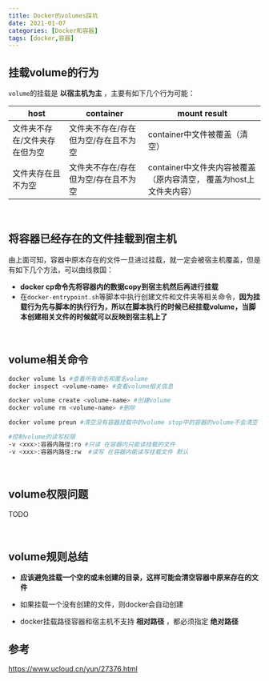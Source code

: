 ```yaml
---
title: Docker的volumes踩坑
date: 2021-01-07
categories: [Docker和容器]
tags: [docker,容器]
---
```


## 挂载volume的行为

`volume`的挂载是 **以宿主机为主** ，主要有如下几个行为可能：

| host                          | container                            | mount result                                                 |
| ----------------------------- | ------------------------------------ | ------------------------------------------------------------ |
| 文件夹不存在/文件夹存在但为空 | 文件夹不存在/存在但为空/存在且不为空 | container中文件被覆盖（清空）                                |
| 文件夹存在且不为空            | 文件夹不存在/存在但为空/存在且不为空 | container中文件夹内容被覆盖（原内容清空， 覆盖为host上文件夹内容） |

​    

## 将容器已经存在的文件挂载到宿主机

由上面可知，容器中原本存在的文件一旦进过挂载，就一定会被宿主机覆盖，但是有如下几个方法，可以曲线救国：

- **docker cp命令先将容器内的数据copy到宿主机然后再进行挂载**
- 在`docker-entrypoint.sh`等脚本中执行创建文件和文件夹等相关命令，**因为挂载行为先与脚本的执行行为，所以在脚本执行的时候已经挂载volume，当脚本创建相关文件的时候就可以反映到宿主机上了**

​    

## volume相关命令

```bash
docker volume ls #查看所有命名和匿名volume
docker inspect <volume-name> #查看volume相关信息

docker volume create <volume-name> #创建volume
docker volume rm <volume-name> #删除

docker volume preun #清空没有容器挂载中的volume stop中的容器的volume不会清空

#控制volume的读写权限
-v <xxx>:容器内路径:ro #只读 在容器内只能读挂载的文件 
-v <xxx>:容器内路径:rw  #读写 在容器内能读写挂载文件 默认

```

​    

## volume权限问题

TODO

​    

## volume规则总结

- **应该避免挂载一个空的或未创建的目录，这样可能会清空容器中原来存在的文件**

- 如果挂载一个没有创建的文件，则docker会自动创建
- docker挂载路径容器和宿主机不支持 **相对路径**  ，都必须指定 **绝对路径**

    

## 参考

https://www.ucloud.cn/yun/27376.html